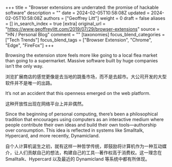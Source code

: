 +++
title = "Browser extensions are underrated: the promise of hackable software"
description = ""
date = 2024-02-05T10:58:08Z
updated = 2024-02-05T10:58:08Z
authors = ["Geoffrey Litt"]
weight = 0
draft = false
aliases = []
in_search_index = true
[extra]
original_url = "https://www.geoffreylitt.com/2019/07/29/browser-extensions"
source = "HN / Personal Blog"
comment = ""
[taxonomies]
focus_blend_categories = ["Tech Trends"]
focus_blend_tags = ["Browser Extension", "Chrome", "Edge", "FireFox"]
+++

Browsing the extension store feels more like going to a local flea market than going to a supermarket. Massive software built by huge companies isn’t the only way.

浏览扩展商店的感觉更像是去当地的跳蚤市场，而不是去超市。大公司开发的大型软件并不是唯一的出路。

It’s not an accident that this openness emerged on the web platform.

这种开放性出现在网络平台上并非偶然。

Since the beginning of personal computing, there’s been a philosophical tradition that encourages using computers as an interactive medium where people contribute their own ideas and build their own tools—authorship over consumption. This idea is reflected in systems like Smalltalk, Hypercard, and more recently, Dynamicland.

自个人计算机诞生之初，就有这样一种哲学传统，即鼓励将计算机作为一种互动媒介，让人们贡献自己的想法，构建自己的工具--著作权高于消费权。这一理念在 Smalltalk、Hypercard 以及最近的 Dynamicland 等系统中都有所体现。
